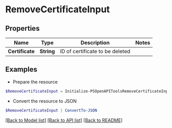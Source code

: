 # RemoveCertificateInput
## Properties

Name | Type | Description | Notes
------------ | ------------- | ------------- | -------------
**Certificate** | **String** | ID of certificate to be deleted | 

## Examples

- Prepare the resource
```powershell
$RemoveCertificateInput = Initialize-PSOpenAPIToolsRemoveCertificateInput  -Certificate 99691e493067b2b2acf1774fc0ccc011
```

- Convert the resource to JSON
```powershell
$RemoveCertificateInput | ConvertTo-JSON
```

[[Back to Model list]](../README.md#documentation-for-models) [[Back to API list]](../README.md#documentation-for-api-endpoints) [[Back to README]](../README.md)

